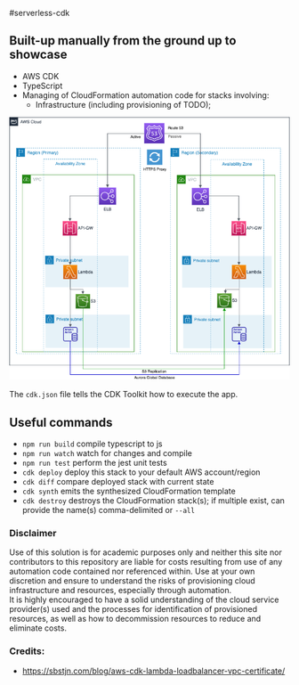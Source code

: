 #serverless-cdk
## Built-up manually from the ground up to showcase

- AWS CDK
- TypeScript
- Managing of CloudFormation automation code for stacks involving:
  - Infrastructure (including provisioning of TODO);

![Architecture Diagram](architecture.png)

The `cdk.json` file tells the CDK Toolkit how to execute the app.

## Useful commands

* `npm run build`   compile typescript to js
* `npm run watch`   watch for changes and compile
* `npm run test`    perform the jest unit tests
* `cdk deploy`      deploy this stack to your default AWS account/region
* `cdk diff`        compare deployed stack with current state
* `cdk synth`       emits the synthesized CloudFormation template
* `cdk destroy`      destroys the CloudFormation stack(s); if multiple exist, can provide the name(s) comma-delimited or `--all`

### Disclaimer 
Use of this solution is for academic purposes only and neither this site nor contributors to this repository are liable 
for costs resulting from use of any automation code contained nor referenced within.  Use at your own discretion 
and ensure to understand the risks of provisioning cloud infrastructure and resources, especially through automation.  
It is highly encouraged to have a solid understanding of the cloud service provider(s) used and the processes for 
identification of provisioned resources, as well as how to decommission resources to reduce and eliminate costs.

### Credits:
- https://sbstjn.com/blog/aws-cdk-lambda-loadbalancer-vpc-certificate/
